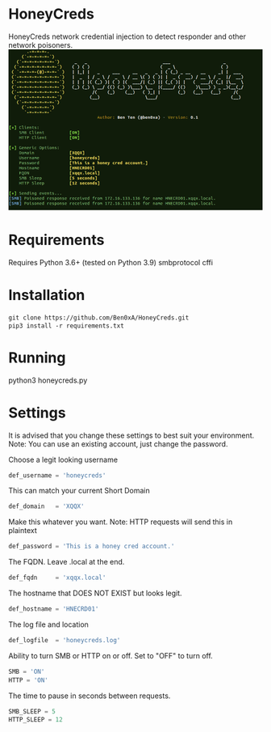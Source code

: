 # HoneyCreds
HoneyCreds network credential injection to detect responder and other network poisoners.
![HoneyCreds Screenshot](/honeycreds_screenshot.png?raw=true "HoneyCreds Screenshot")

# Requirements
Requires Python 3.6+ (tested on Python 3.9)
smbprotocol
cffi

# Installation
```
git clone https://github.com/Ben0xA/HoneyCreds.git
pip3 install -r requirements.txt
```

# Running
python3 honeycreds.py

# Settings
It is advised that you change these settings to best suit your environment. Note: You can use an existing account, just change the password.

Choose a legit looking username
```python
def_username = 'honeycreds' 
```

This can match your current Short Domain
```python
def_domain   = 'XQQX'
```

Make this whatever you want. Note: HTTP requests will send this in plaintext
```python
def_password = 'This is a honey cred account.'
```

The FQDN. Leave .local at the end.
```python
def_fqdn     = 'xqqx.local'
```

The hostname that DOES NOT EXIST but looks legit.
```python
def_hostname = 'HNECRD01'
```

The log file and location
```python
def_logfile  = 'honeycreds.log'
```

Ability to turn SMB or HTTP on or off. Set to "OFF" to turn off.
```python
SMB = 'ON'
HTTP = 'ON'
```
The time to pause in seconds between requests.
```python
SMB_SLEEP = 5
HTTP_SLEEP = 12
```
